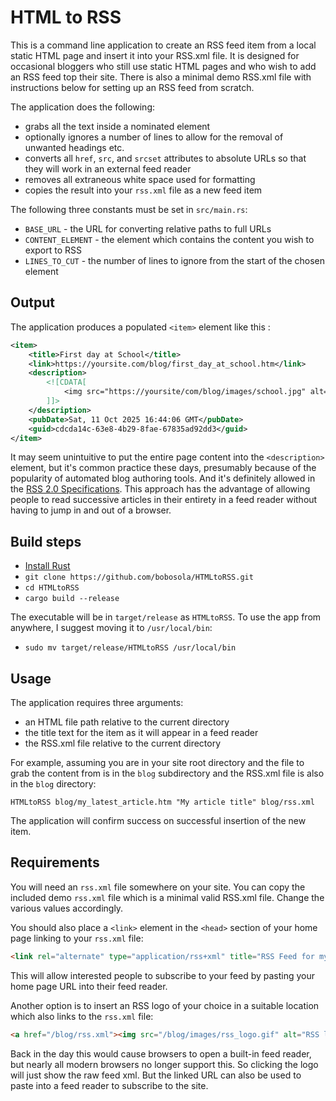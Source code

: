 # HTML to RSS

This is a command line application to create an RSS feed item from a local static HTML page and insert it into your RSS.xml file. It is designed for occasional bloggers who still use static HTML pages and who wish to add an RSS feed top their site. There is also a minimal demo RSS.xml file with instructions below for setting up an RSS feed from scratch.

The application does the following:
* grabs all the text inside a nominated element
* optionally ignores a number of lines to allow for the removal of unwanted headings etc.
* converts all `href`, `src`, and `srcset` attributes to absolute URLs so that they will work in an external feed reader
* removes all extraneous white space used for formatting
* copies the result into your `rss.xml` file as a new feed item

The following three constants must be set in `src/main.rs`:
* `BASE_URL` - the URL for converting relative paths to full URLs
* `CONTENT_ELEMENT` - the element which contains the content you wish to export to RSS
* `LINES_TO_CUT` - the number of lines to ignore from the start of the chosen element

## Output

The application produces a populated `<item>` element like this :

```xml
<item>
    <title>First day at School</title>
    <link>https://yoursite.com/blog/first_day_at_school.htm</link>
    <description>
        <![CDATA[
            <img src="https://yoursite/com/blog/images/school.jpg" alt="1st day as school" width="500" height="600">Today we took our son to school for the very first time .... etc.
        ]]>
    </description>
    <pubDate>Sat, 11 Oct 2025 16:44:06 GMT</pubDate>
    <guid>cdcda14c-63e8-4b29-8fae-67835ad92dd3</guid>
</item>
```

It may seem unintuitive to put the entire page content into the `<description>` element, but it's common practice these days, presumably because of the popularity of automated blog authoring tools. And it's definitely allowed in the [RSS 2.0 Specifications](https://www.rssboard.org/rss-specification#hrelementsOfLtitemgt). This approach has the advantage of allowing people to read successive articles in their entirety in a feed reader without having to jump in and out of a browser.

## Build steps

* [Install Rust](https://rust-lang.org/tools/install/)
* `git clone https://github.com/bobosola/HTMLtoRSS.git`
* `cd HTMLtoRSS`
* `cargo build --release`

The executable will be in `target/release` as `HTMLtoRSS`. To use the app from anywhere, I suggest moving it to `/usr/local/bin`:

* `sudo mv target/release/HTMLtoRSS /usr/local/bin`

## Usage

The application requires three arguments:
* an HTML file path relative to the current directory
* the title text for the item as it will appear in a feed reader
* the RSS.xml file relative to the current directory

For example, assuming you are in your site root directory and the file to grab the content from is in the `blog` subdirectory and the RSS.xml file is also in the `blog` directory:

`HTMLtoRSS blog/my_latest_article.htm "My article title" blog/rss.xml`

The application will confirm success on successful insertion of the new item.

## Requirements

You will need an `rss.xml` file somewhere on your site. You can copy the included demo `rss.xml` file which is a minimal valid RSS.xml file. Change the various values accordingly.

You should also place a `<link>` element in the `<head>` section of your home page linking to your `rss.xml` file:
```html
<link rel="alternate" type="application/rss+xml" title="RSS Feed for my Blog" href="/blog/rss.xml">
```
This will allow interested people to subscribe to your feed by pasting your home page URL into their feed reader.

Another option is to insert an RSS logo of your choice in a suitable location which also links to the `rss.xml` file:
```html
<a href="/blog/rss.xml"><img src="/blog/images/rss_logo.gif" alt="RSS logo" width="36" height="14"></a>
```
Back in the day this would cause browsers to open a built-in feed reader, but nearly all modern browsers no longer support this. So clicking the logo will just show the raw feed xml. But the linked URL can also be used to paste into a feed reader to subscribe to the site.

